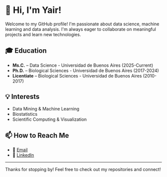 # 👋 Hi, I'm Yair!
Welcome to my GitHub profile! I'm passionate about data science, machine learning and data analysis. I'm always eager to collaborate on meaningful projects and learn new technologies.

## 🎓 Education
- **Ms.C.** – Data Science - Universidad de Buenos Aires (2025-Current)
- **Ph.D.** – Biological Sciences - Universidad de Buenos Aires (2017-2024)
- **Licentiate** – Biological Sciences - Universidad de Buenos Aires (2010-2017)


## 💡 Interests
- Data Mining & Machine Learning
- Biostatistics
- Scientific Computing & Visualization


## 📫 How to Reach Me
- 📧 [Email](mailto:ybbarnatan@gmail.com)
- 💼 [LinkedIn](https://www.linkedin.com/in/yair-barnatan/)


---

Thanks for stopping by! Feel free to check out my repositories and connect!
